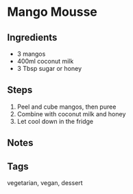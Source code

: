 # Mango Mousse

## Ingredients

* 3 mangos
* 400ml coconut milk
* 3 Tbsp sugar or honey

## Steps

1. Peel and cube mangos, then puree
2. Combine with coconut milk and honey 
3. Let cool down in the fridge

## Notes

## Tags
vegetarian, vegan, dessert
